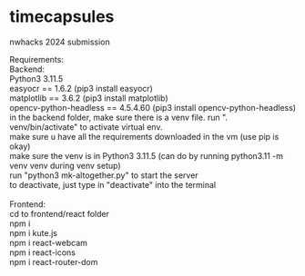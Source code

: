 # timecapsules
nwhacks 2024 submission 

Requirements: <br>
Backend: <br>
Python3 3.11.5 <br>
easyocr == 1.6.2 (pip3 install easyocr) <br>
matplotlib == 3.6.2 (pip3 install matplotlib) <br>
opencv-python-headless == 4.5.4.60 (pip3 install opencv-python-headless) <br>
in the backend folder, make sure there is a venv file. run ". venv/bin/activate" to activate virtual env. <br>
make sure u have all the requirements downloaded in the vm (use pip is okay) <br>
make sure the venv is in Python3 3.11.5 (can do by running python3.11 -m venv venv during venv setup) <br>
run "python3 mk-altogether.py" to start the server <br>
to deactivate, just type in "deactivate" into the terminal <br>
<br>
Frontend: <br>
cd to frontend/react folder <br>
npm i <br>
npm i kute.js <br>
npm i react-webcam <br>
npm i react-icons <br>
npm i react-router-dom <br>

